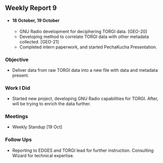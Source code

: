 ## Weekly Report 9

   -  #### 18 October, 19 October
      *  GNU Radio development for deciphering TORGI data. [GEO-20]
      *  Developing method to correlate TORGI data with other metadata collected. [GEO-21] 
      *  Completed intern paperwork, and started PechaKucha Presentation.

   ### Objective
  -  Deliver data from raw TORGI data into a new file with data and metadata present.  

   ### Work I Did
  -  Started new project, developing GNU Radio capabilities for TORGI. After, will be trying to enrich the data further. 

   ### Meetings
  - Weekly Standup [19 Oct]

   ### Follow Ups
  -  Reporting to EDGES and TORGI lead for further instruction. Consulting Wizard for technical expertise.

